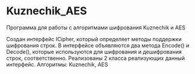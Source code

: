 # Kuznechik_AES
Программа для работы с алгоритмами шифрования Kuznechik и AES

Создан интерфейс ICipher, который определяет методы поддержки шифрования строк.
В интерфейсе объявляются два метода Encode() и Decode(), которые используются для
шифрования и дешифрования строк, соответственно. Реализованы 2 класса реализующих
данный интерфейс. Алгоритмы: Kuznechik, AES 
